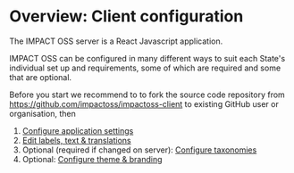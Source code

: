 # Overview: Client configuration

The IMPACT OSS server is a React Javascript application.

IMPACT OSS can be configured in many different ways to suit each State's individual set up and requirements, some of which are required and some that are optional.

Before you start we recommend to to fork the source code repository from https://github.com/impactoss/impactoss-client to existing GitHub user or organisation, then

1. [Configure application settings](/client-config/application.md)
2. [Edit labels, text & translations](/client-config/locales.md)
3. Optional (required if changed on server): [Configure taxonomies](/client-config/categories.md)
4. Optional: [Configure theme & branding](/client-config/theme.md)
